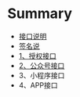 # Summary

* [接口说明](README.md)
* [签名说](chapter1.md)
* [1、授权接口](kai-fa-shuo-ming.md)
* [2、公众号接口](ce-shi.md)
* 3、小程序接口
* 4、APP接口

